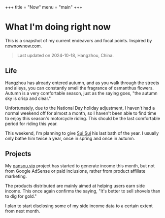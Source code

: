 +++
title = "Now"
menu = "main"
+++

# What I'm doing right now

This is a snapshot of my current endeavors and focal points. Inspired by [nownownow.com](https://nownownow.com/about).

> Last updated on 2024-10-18, Hangzhou, China.

## Life

Hangzhou has already entered autumn, and as you walk through the streets and alleys, you can constantly smell the fragrance of osmanthus flowers. Autumn is a very comfortable season, just as the saying goes, "the autumn sky is crisp and clear."

Unfortunately, due to the National Day holiday adjustment, I haven't had a normal weekend off for almost a month, so I haven't been able to find time to enjoy this season's motorcycle riding. This should be the last comfortable period for riding this year.

This weekend, I'm planning to give [Sui Sui](/p/suisui) his last bath of the year. I usually only bathe him twice a year, once in spring and once in autumn.

## Projects

My [pansou.vip](https://www.pansou.vip/?utm_source=rokcso.com/) project has started to generate income this month, but not from Google AdSense or paid inclusions, rather from product affiliate marketing.

The products distributed are mainly aimed at helping users earn side income. This once again confirms the saying, "It's better to sell shovels than to dig for gold."

I plan to start disclosing some of my side income data to a certain extent from next month.